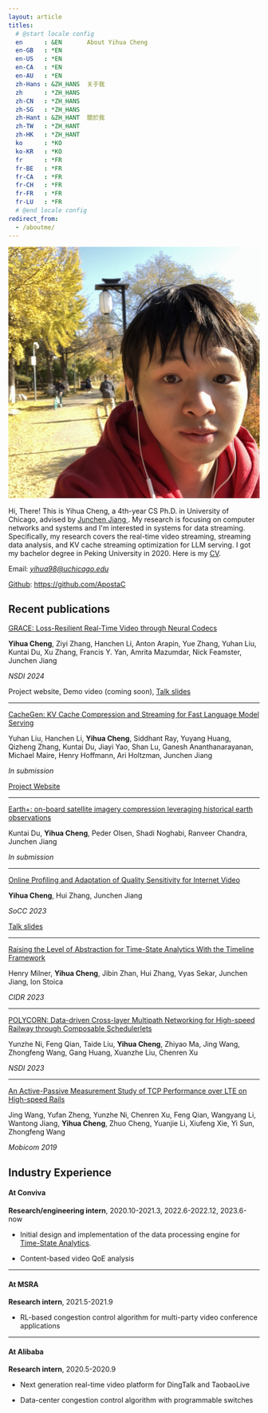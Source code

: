 ```yaml
---
layout: article
titles:
  # @start locale config
  en      : &EN       About Yihua Cheng
  en-GB   : *EN
  en-US   : *EN
  en-CA   : *EN
  en-AU   : *EN
  zh-Hans : &ZH_HANS  关于我
  zh      : *ZH_HANS
  zh-CN   : *ZH_HANS
  zh-SG   : *ZH_HANS
  zh-Hant : &ZH_HANT  關於我
  zh-TW   : *ZH_HANT
  zh-HK   : *ZH_HANT
  ko      : *KO
  ko-KR   : *KO
  fr      : *FR
  fr-BE   : *FR
  fr-CA   : *FR
  fr-CH   : *FR
  fr-FR   : *FR
  fr-LU   : *FR
  # @end locale config
redirect_from:
  - /aboutme/
---
```


<!-- <img src="/assets/icon.jpeg" style="width:500px"/> -->

<img class="image image--lg" src="/assets/photo2.jpeg"/>

Hi, There! This is Yihua Cheng, a 4th-year CS Ph.D. in University of Chicago, advised by <a href="https://people.cs.uchicago.edu/~junchenj/"> Junchen Jiang </a>. 
My research is focusing on computer networks and systems and I'm interested in systems for data streaming. 
Specifically, my research covers the <a herf="https://www.usenix.org/conference/nsdi24/presentation/cheng">real-time video streaming</a>, <a herf="">streaming data analysis</a>, and <a herf="https://arxiv.org/abs/2310.07240">KV cache streaming optimization for LLM serving</a>. 
I got my bachelor degree in Peking University in 2020. 
Here is my [CV](/assets/1.pdf).

Email: *yihua98@uchicago.edu*

[Github](https://github.com/ApostaC/): https://github.com/ApostaC



## Recent publications

[GRACE: Loss-Resilient Real-Time Video through Neural Codecs](https://www.usenix.org/conference/nsdi24/presentation/cheng)

**Yihua Cheng**, Ziyi Zhang, Hanchen Li, Anton Arapin, Yue Zhang, Yuhan Liu, Kuntai Du, Xu Zhang, Francis Y. Yan, Amrita Mazumdar, Nick Feamster, Junchen Jiang

*NSDI 2024*

<a herf="https://uchi-jcl.github.io/grace.html">Project website</a>, Demo video (coming soon), [Talk slides](/assets/grace-slides.pdf)

----

[CacheGen: KV Cache Compression and Streaming for Fast Language Model Serving](https://arxiv.org/abs/2310.07240)

Yuhan Liu, Hanchen Li, **Yihua Cheng**, Siddhant Ray, Yuyang Huang, Qizheng Zhang, Kuntai Du, Jiayi Yao, Shan Lu, Ganesh Ananthanarayanan, Michael Maire, Henry Hoffmann, Ari Holtzman, Junchen Jiang

*In submission*

[Project Website](https://github.com/UChi-JCL/CacheGen)

----

[Earth+: on-board satellite imagery compression leveraging historical earth observations](https://arxiv.org/abs/2403.11434)

Kuntai Du, **Yihua Cheng**, Peder Olsen, Shadi Noghabi, Ranveer Chandra, Junchen Jiang

*In submission*

----

[Online Profiling and Adaptation of Quality Sensitivity for Internet Video](https://dl.acm.org/doi/10.1145/3620678.3624788)

**Yihua Cheng**, Hui Zhang, Junchen Jiang

*SoCC 2023*

[Talk slides](/assets/sensitiflow-slides.pdf)

----

[Raising the Level of Abstraction for Time-State Analytics With the Timeline Framework](https://www.cidrdb.org/cidr2023/papers/p22-milner.pdf)

Henry Milner, **Yihua Cheng**, Jibin Zhan, Hui Zhang, Vyas Sekar, Junchen Jiang, Ion Stoica 

*CIDR 2023*

----

[POLYCORN: Data-driven Cross-layer Multipath Networking for High-speed Railway through Composable Schedulerlets](https://www.usenix.org/conference/nsdi23/presentation/ni)

Yunzhe Ni, Feng Qian, Taide Liu, **Yihua Cheng**, Zhiyao Ma, Jing Wang, Zhongfeng Wang, Gang Huang, Xuanzhe Liu, Chenren Xu

*NSDI 2023*

----

[An Active-Passive Measurement Study of TCP Performance over LTE on High-speed Rails](https://dl.acm.org/doi/abs/10.1145/3300061.3300123)

Jing Wang, Yufan Zheng, Yunzhe Ni, Chenren Xu, Feng Qian, Wangyang Li, Wantong Jiang, **Yihua Cheng**, Zhuo Cheng, Yuanjie Li, Xiufeng Xie, Yi Sun, Zhongfeng Wang

*Mobicom 2019*


## Industry Experience

#### At <a herf="https://www.conviva.com/">Conviva</a>

**Research/engineering intern**, 2020.10-2021.3, 2022.6-2022.12, 2023.6-now

- Initial design and implementation of the data processing engine for [Time-State Analytics](https://www.cidrdb.org/cidr2023/papers/p22-milner.pdf).

- Content-based video QoE analysis 

----

#### At MSRA

**Research intern**, 2021.5-2021.9

- RL-based congestion control algorithm for multi-party video conference applications

----

#### At Alibaba

**Research intern**, 2020.5-2020.9

- Next generation real-time video platform for DingTalk and TaobaoLive

- Data-center congestion control algorithm with programmable switches
